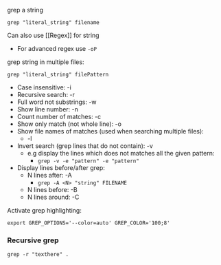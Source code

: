 grep a string
```
grep "literal_string" filename
```
Can also use [[Regex]] for string 
- For advanced regex use `-oP`

grep string in multiple files:
```
grep "literal_string" filePattern
```

- Case insensitive: -i
- Recursive search: -r
- Full word not substrings: -w
- Show line number: -n
- Count number of matches: -c
- Show only match (not whole line): -o
- Show file names of matches (used when searching multiple files):
	- -l
- Invert search (grep lines that do not contain): -v
	- e.g display the lines which does not matches all the given pattern:
		- `grep -v -e "pattern" -e "pattern"`
- Display lines before/after grep:
	- N lines after: -A
		- `grep -A <N> "string" FILENAME`
	- N lines before: -B
	- N lines around: -C

Activate grep highlighting:
```
export GREP_OPTIONS='--color=auto' GREP_COLOR='100;8'
```

### Recursive grep
```
grep -r "texthere" .
```
